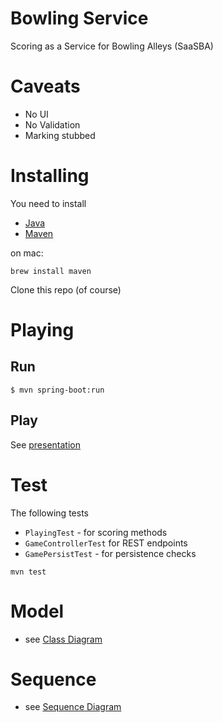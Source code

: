 # Bowling Service

Scoring as a Service for Bowling Alleys  (SaaSBA)

# Caveats

- No UI
- No Validation
- Marking stubbed

# Installing

You need to install 

- [Java](http://www.oracle.com/technetwork/java/javase/downloads/jdk8-downloads-2133151.html)
- [Maven](https://maven.apache.org/download.cgi)

on mac:

```
brew install maven
```

Clone this repo (of course)

# Playing

## Run
```
$ mvn spring-boot:run
```
## Play

See [presentation](presentation.md)

# Test
The following tests 
- `PlayingTest` - for scoring methods
- `GameControllerTest` for REST endpoints
- `GamePersistTest` - for persistence checks 
```
mvn test
```

# Model

- see [Class Diagram](bowling_class_diagram.png)


# Sequence 

- see [Sequence Diagram](bowling_sequence_diagram.png)

